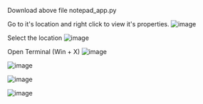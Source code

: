 Download above file notepad_app.py

Go to it's location and right click to view it's properties.
![image](https://github.com/user-attachments/assets/119c9224-34e9-4ac6-9cf1-cfb834f4dfda)

Select the location
![image](https://github.com/user-attachments/assets/b7954fb8-2456-46e0-a65b-d561d48c5947)

Open Terminal (Win + X)
![image](https://github.com/user-attachments/assets/33b1b5c6-6046-488d-a5de-68b935ef4bec)

![image](https://github.com/user-attachments/assets/eeae5408-6a71-4bda-b8bf-d9717c0bb9bf)

![image](https://github.com/user-attachments/assets/9d55d406-4ff3-46fa-b3f7-279fe046e0ca)

![image](https://github.com/user-attachments/assets/2f9658ca-0cb2-47d2-b2c6-2923b97450a8)
